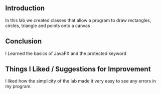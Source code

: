 ## Introduction
     
In this lab we created classes that allow a program to draw rectangles, circles, triangle and points onto a canvas
     
## Conclusion

I Learned the basics of JavaFX and the protected keyword
     
## Things I Liked / Suggestions for Improvement
     
I liked how the simplicity of the lab made it very easy to see any errors in my program.